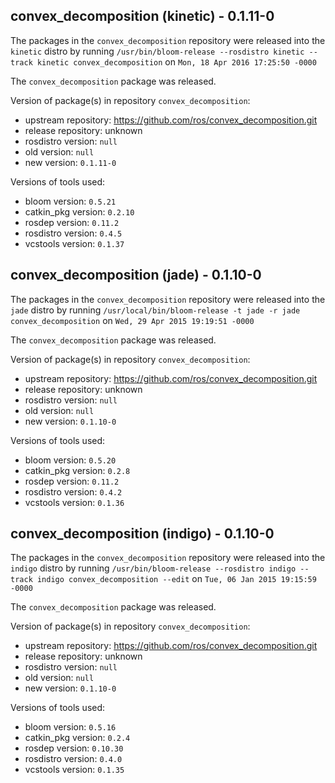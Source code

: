 ## convex_decomposition (kinetic) - 0.1.11-0

The packages in the `convex_decomposition` repository were released into the `kinetic` distro by running `/usr/bin/bloom-release --rosdistro kinetic --track kinetic convex_decomposition` on `Mon, 18 Apr 2016 17:25:50 -0000`

The `convex_decomposition` package was released.

Version of package(s) in repository `convex_decomposition`:

- upstream repository: https://github.com/ros/convex_decomposition.git
- release repository: unknown
- rosdistro version: `null`
- old version: `null`
- new version: `0.1.11-0`

Versions of tools used:

- bloom version: `0.5.21`
- catkin_pkg version: `0.2.10`
- rosdep version: `0.11.2`
- rosdistro version: `0.4.5`
- vcstools version: `0.1.37`


## convex_decomposition (jade) - 0.1.10-0

The packages in the `convex_decomposition` repository were released into the `jade` distro by running `/usr/local/bin/bloom-release -t jade -r jade convex_decomposition` on `Wed, 29 Apr 2015 19:19:51 -0000`

The `convex_decomposition` package was released.

Version of package(s) in repository `convex_decomposition`:
- upstream repository: https://github.com/ros/convex_decomposition.git
- release repository: unknown
- rosdistro version: `null`
- old version: `null`
- new version: `0.1.10-0`

Versions of tools used:
- bloom version: `0.5.20`
- catkin_pkg version: `0.2.8`
- rosdep version: `0.11.2`
- rosdistro version: `0.4.2`
- vcstools version: `0.1.36`


## convex_decomposition (indigo) - 0.1.10-0

The packages in the `convex_decomposition` repository were released into the `indigo` distro by running `/usr/bin/bloom-release --rosdistro indigo --track indigo convex_decomposition --edit` on `Tue, 06 Jan 2015 19:15:59 -0000`

The `convex_decomposition` package was released.

Version of package(s) in repository `convex_decomposition`:
- upstream repository: https://github.com/ros/convex_decomposition.git
- release repository: unknown
- rosdistro version: `null`
- old version: `null`
- new version: `0.1.10-0`

Versions of tools used:
- bloom version: `0.5.16`
- catkin_pkg version: `0.2.4`
- rosdep version: `0.10.30`
- rosdistro version: `0.4.0`
- vcstools version: `0.1.35`


